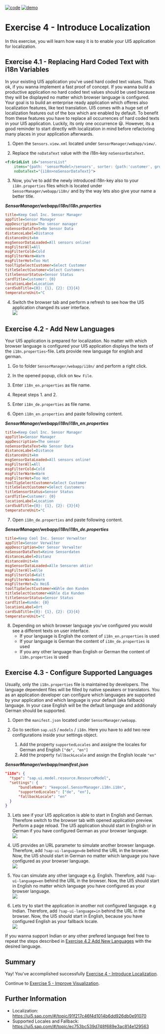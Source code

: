 [![code](https://flat.badgen.net/badge/code/available/green?icon=github)](https://github.com/SAP-samples/teched2020-DEV164/tree/code/ex4/TechEd2020)
[![demo](https://flat.badgen.net/badge/demo/deployed/blue?icon=chrome)](https://sap-samples.github.io/teched2020-dev164/exercises/ex4/TechEd2020/SensorManager/webapp/)

# Exercise 4 - Introduce Localization

In this exercise, you will learn how easy it is to enable your UI5 application for localization.

## Exercise 4.1 - Replacing Hard Coded Text with i18n Variables

In your existing UI5 application you've used hard coded text values. Thats ok, if you wanna implement a fast proof of concept. If you wanna build a productive application no hard coded text values should be used because they will be displayed no matter which browser language is configured. Your goal is to build an enterprise ready application which offeres also localization features, like text translation. UI5 comes with a huge set of localization features out of the box which are enabled by default. To benefit from these features you have to replace all occurrences of hard coded texts in your UI5 application. Luckily, its only one occurrence 😃. However, its a good reminder to start directly with localization in mind before refactoring many places in your application afterwards.

1. Open the `Sensors.view.xml` located under `SensorManager/webapp/view/`.

2. Replace the `noDataText` value with the i18n-key `noSensorDataText`.

````xml
<f:GridList id="sensorsList"
    items="{path: 'sensorModel>/sensors', sorter: {path:'customer', group:true, descending: false}}"
    noDataText="{i18n>noSensorDataText}">
````

3. Now, you've to add the newly introduced i18n-key also to your `i18n.properties` files which is located under `SensorManager/webapp/i18n/` and by the way lets also give your name a better title.

***SensorManager/webapp/i18n/i18n.properties***

````ini
title=Keep Cool Inc. Sensor Manager
appTitle=Sensor Manager
appDescription=The sensor manager
noSensorDataText=No Sensor Data
distanceLabel=Distance
distanceUnit=km
msgSensorDataLoaded=All sensors online!
msgFilterAll=All
msgFilterCold=Cold
msgFilterWarm=Warm
msgFilterHot=Too Hot
toolTipSelectCustomer=Select Customer
titleSelectCustomer=Select Customers
titleSensorStatus=Sensor Status
cardTitle=Customer: {0}
locationLabel=Location
cardSubTitle={0}: {1}, {2}: {3}{4}
temperatureUnit=°C
````

4. Switch the browser tab and perform a refresh to see how the UI5 application changed its user interface.
<br>![](images/04_01_0010.png)

## Exercise 4.2 - Add New Languages

Your UI5 application is prepared for localization. No matter with which browser language is configured your UI5 application displays the texts of the `i18n.properties`-file.
Lets provide new language for english and german.

1. Go to folder `SensorManager/webapp/i18n/` and perform a right click.

2. In the opened popup, click on `New File`.

3. Enter `i18n_en.properties` as file name.

4. Repeat steps 1. and 2.

5. Enter `i18n_de.properties` as file name.

6. Open `i18n_en.properties` and paste following content.

***SensorManager/webapp/i18n/i18n_en.properties***

````ini
title=Keep Cool Inc. Sensor Manager
appTitle=Sensor Manager
appDescription=The sensor
noSensorDataText=No Sensor Data
distanceLabel=Distance
distanceUnit=km
msgSensorDataLoaded=All sensors online!
msgFilterAll=All
msgFilterCold=Cold
msgFilterWarm=Warm
msgFilterHot=Too Hot
toolTipSelectCustomer=Select Customer
titleSelectCustomer=Select Customers
titleSensorStatus=Sensor Status
cardTitle=Customer: {0}
locationLabel=Location
cardSubTitle={0}: {1}, {2}: {3}{4}
temperatureUnit=°C
````

7. Open `i18n_de.properties` and paste following content.

***SensorManager/webapp/i18n/i18n_de.properties***

````ini
title=Keep Cool Inc. Sensor Verwalter
appTitle=Sensor Verwalter
appDescription=Der Sensor Verwalter
noSensorDataText=Keine Sensordaten
distanceLabel=Distanz
distanceUnit=km
msgSensorDataLoaded=Alle Sensoren aktiv!
msgFilterAll=Alle
msgFilterCold=Kalt
msgFilterWarm=Warm
msgFilterHot=Zu Heiß
toolTipSelectCustomer=Wähle den Kunden
titleSelectCustomer=Wähle die Kunden
titleSensorStatus=Sensor Status
cardTitle=Kunde: {0}
locationLabel=Ort
cardSubTitle={0}: {1}, {2}: {3}{4}
temperatureUnit=°C
````

8. Depending on which browser language you've configured you would see a different texts on user interface.
    * If your language is English the content of `i18n_en.properties` is used
    * If your language is German the content of `i18n_de.properties` is used
    * If you any other language than English or German the content of `i18n.properties` is used

## Exercise 4.3 - Configure Supported Languages

Usually, only the `i18n.properties` file is maintained by developers. The language dependent files will be filled by native speakers or translators. You as an application developer can configure which languages are supported by your application and which language is your default (aka fallback) language. In your case English will be the default language and additionaly German should be supported.

1. Open the `manifest.json` located under `SensorManager/webapp`.

2. Go to section `sap.ui5` / `models` / `i18n`. Here you have to add two new configurations inside your settings object.
      1. Add the property `supportedLocales` and assigne the locales for German and English `["de", "en"]`
      2. Add the property `fallbackLocale` and assign the English locale `"en"`

***SensorManager/webapp/manifest.json***

````json
"i18n": {
  "type": "sap.ui.model.resource.ResourceModel",
  "settings": {
      "bundleName": "keepcool.SensorManager.i18n.i18n",
      "supportedLocales": ["de", "en"],
      "fallbackLocale": "en"
  }
}
````

3. Lets see if your UI5 application is able to start in English and German. Therefore switch to the browser tab with opened application preview. Perform a page reload. The UI5 application should start in English or in German if you have configured German as your browser language.
<br>![](images/04_03_0010.png) 

4. UI5 provides an URL parameter to simulate another browser language. Therefore, add `?sap-ui-language=de` behind the URL in the browser. Now, the UI5 should start in German no matter which language you have configured as your browser language.
<br>![](images/04_03_0020.png) 

5. You can simulate any other language e.g. English. Therefore, add `?sap-ui-language=en` behind the URL in the browser. Now, the UI5 should start in English no matter which language you have configured as your browser language.
<br>![](images/04_03_0010.png)

5. Lets try to start the application in another not configured language. e.g Indian. Therefore, add `?sap-ui-language=in` behind the URL in the browser. Now, the UI5 should start in English, because you have configured English as your fallback locale. 
<br>![](images/04_03_0010.png) 

If you wanna support Indian or any other prefered language feel free to repeat the steps described in [Exercise 4.2 Add New Languages](#exercise-42---add-new-languages) with the desired language.

## Summary

Yay! You've accomplished successfully [Exercise 4 - Introduce Localization](#exercise-4---introduce-localization). 

Continue to [Exercise 5 - Improve Visualization](../ex5/README.md).

## Further Information

* Localization: https://ui5.sap.com/#/topic/91f217c46f4d1014b6dd926db0e91070
* Supported Locales and Fallback: https://ui5.sap.com/#/topic/ec753bc539d748f689e3ac814e129563
